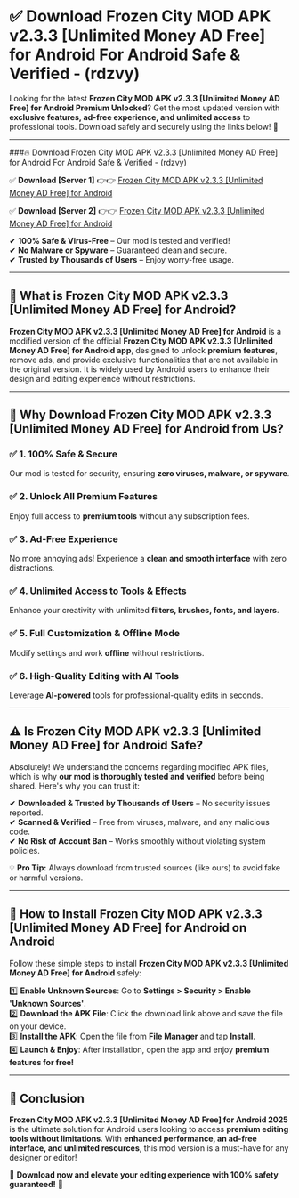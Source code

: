 
# ✅ Download Frozen City MOD APK v2.3.3 [Unlimited Money AD Free] for Android For Android Safe & Verified -  (rdzvy) 

Looking for the latest **Frozen City MOD APK v2.3.3 [Unlimited Money AD Free] for Android Premium Unlocked**? Get the most updated version with **exclusive features, ad-free experience, and unlimited access** to professional tools. Download safely and securely using the links below! 🚀  

---

###🔥 Download Frozen City MOD APK v2.3.3 [Unlimited Money AD Free] for Android For Android Safe & Verified -  (rdzvy)  

✅ **Download [Server 1]** 👉👉 [Frozen City MOD APK v2.3.3 [Unlimited Money AD Free] for Android ](https://apkcomod.com?title=Frozen_City_MOD_APK_v2.3.3_[Unlimited_Money_AD_Free]_for_Android)  

✅ **Download [Server 2]** 👉👉 [Frozen City MOD APK v2.3.3 [Unlimited Money AD Free] for Android ](https://apkcomod.com?title=Frozen_City_MOD_APK_v2.3.3_[Unlimited_Money_AD_Free]_for_Android)  

✔ **100% Safe & Virus-Free** – Our mod is tested and verified!  
✔ **No Malware or Spyware** – Guaranteed clean and secure.  
✔ **Trusted by Thousands of Users** – Enjoy worry-free usage.  

---

## 📌 What is Frozen City MOD APK v2.3.3 [Unlimited Money AD Free] for Android?  

**Frozen City MOD APK v2.3.3 [Unlimited Money AD Free] for Android** is a modified version of the official **Frozen City MOD APK v2.3.3 [Unlimited Money AD Free] for Android app**, designed to unlock **premium features**, remove ads, and provide exclusive functionalities that are not available in the original version. It is widely used by Android users to enhance their design and editing experience without restrictions.  

---

## 🌟 Why Download Frozen City MOD APK v2.3.3 [Unlimited Money AD Free] for Android from Us?  

### ✅ 1. 100% Safe & Secure  
Our mod is tested for security, ensuring **zero viruses, malware, or spyware**.  

### ✅ 2. Unlock All Premium Features  
Enjoy full access to **premium tools** without any subscription fees.  

### ✅ 3. Ad-Free Experience  
No more annoying ads! Experience a **clean and smooth interface** with zero distractions.  

### ✅ 4. Unlimited Access to Tools & Effects  
Enhance your creativity with unlimited **filters, brushes, fonts, and layers**.  

### ✅ 5. Full Customization & Offline Mode  
Modify settings and work **offline** without restrictions.  

### ✅ 6. High-Quality Editing with AI Tools  
Leverage **AI-powered** tools for professional-quality edits in seconds.  

---

## ⚠️ Is Frozen City MOD APK v2.3.3 [Unlimited Money AD Free] for Android Safe?  

Absolutely! We understand the concerns regarding modified APK files, which is why **our mod is thoroughly tested and verified** before being shared. Here's why you can trust it:  

✔ **Downloaded & Trusted by Thousands of Users** – No security issues reported.  
✔ **Scanned & Verified** – Free from viruses, malware, and any malicious code.  
✔ **No Risk of Account Ban** – Works smoothly without violating system policies.  

💡 **Pro Tip:** Always download from trusted sources (like ours) to avoid fake or harmful versions.  

---

## 📲 How to Install Frozen City MOD APK v2.3.3 [Unlimited Money AD Free] for Android on Android  

Follow these simple steps to install **Frozen City MOD APK v2.3.3 [Unlimited Money AD Free] for Android** safely:  

1️⃣ **Enable Unknown Sources**: Go to **Settings > Security > Enable 'Unknown Sources'**.  
2️⃣ **Download the APK File**: Click the download link above and save the file on your device.  
3️⃣ **Install the APK**: Open the file from **File Manager** and tap **Install**.  
4️⃣ **Launch & Enjoy**: After installation, open the app and enjoy **premium features for free!**  

---

## 🚀 Conclusion  

**Frozen City MOD APK v2.3.3 [Unlimited Money AD Free] for Android 2025** is the ultimate solution for Android users looking to access **premium editing tools without limitations**. With **enhanced performance, an ad-free interface, and unlimited resources**, this mod version is a must-have for any designer or editor!  

🔻 **Download now and elevate your editing experience with 100% safety guaranteed!** 🔻  
